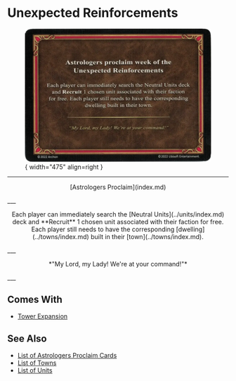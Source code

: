 # Unexpected Reinforcements

<figure markdown="span">

![Unexpected Reinforcements](../assets/astrologers_proclaim-unexpected_reinforcements.webp){ width="475" align=right }

</figure>

___
<p style="text-align: center;" markdown>[Astrologers Proclaim](index.md)</p>
___
<p style="text-align: center;" markdown>Each player can immediately search the [Neutral Units](../units/index.md) deck and **Recruit** 1 chosen unit associated with their faction for free. Each player still needs to have the corresponding [dwelling](../towns/index.md) built in their [town](../towns/index.md).</p>
___
<p style="text-align: center;" markdown>*"My Lord, my Lady! We're at your command!"*</p>
___


## Comes With

- [Tower Expansion](../content/tower_expansion.md)


## See Also

- [List of Astrologers Proclaim Cards](index.md)
- [List of Towns](../towns/index.md)
- [List of Units](../units/index.md)
